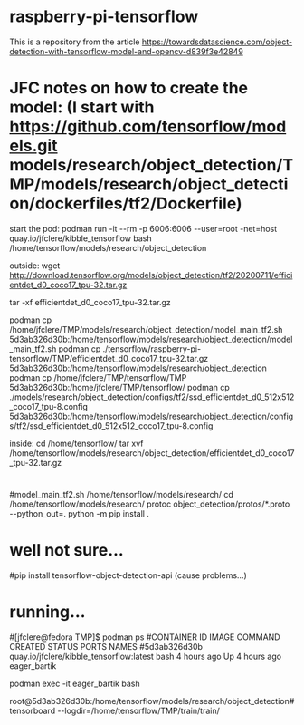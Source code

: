 # raspberry-pi-tensorflow

This is a repository from the article https://towardsdatascience.com/object-detection-with-tensorflow-model-and-opencv-d839f3e42849

# JFC notes on how to create the model: (I start with https://github.com/tensorflow/models.git models/research/object_detection/TMP/models/research/object_detection/dockerfiles/tf2/Dockerfile)

start the pod:
podman run -it --rm -p 6006:6006 --user=root -net=host quay.io/jfclere/kibble_tensorflow bash
/home/tensorflow/models/research/object_detection


outside:
wget http://download.tensorflow.org/models/object_detection/tf2/20200711/efficientdet_d0_coco17_tpu-32.tar.gz

tar -xf efficientdet_d0_coco17_tpu-32.tar.gz

podman cp /home/jfclere/TMP/models/research/object_detection/model_main_tf2.sh 5d3ab326d30b:/home/tensorflow/models/research/object_detection/model_main_tf2.sh
podman cp ./tensorflow/raspberry-pi-tensorflow/TMP/efficientdet_d0_coco17_tpu-32.tar.gz 5d3ab326d30b:/home/tensorflow/models/research/object_detection
podman cp /home/jfclere/TMP/tensorflow/TMP 5d3ab326d30b:/home/jfclere/TMP/tensorflow/
podman cp ./models/research/object_detection/configs/tf2/ssd_efficientdet_d0_512x512_coco17_tpu-8.config 5d3ab326d30b:/home/tensorflow/models/research/object_detection/configs/tf2/ssd_efficientdet_d0_512x512_coco17_tpu-8.config

inside:
cd /home/tensorflow/ tar xvf /home/tensorflow/models/research/object_detection/efficientdet_d0_coco17_tpu-32.tar.gz
#
#model_main_tf2.sh /home/tensorflow/models/research/
cd /home/tensorflow/models/research/
protoc object_detection/protos/*.proto --python_out=.
python -m pip install .
# well not sure...
#pip install tensorflow-object-detection-api (cause problems...)
#
# running...
#[jfclere@fedora TMP]$ podman ps
#CONTAINER ID  IMAGE                                     COMMAND     CREATED      STATUS          PORTS       NAMES
#5d3ab326d30b  quay.io/jfclere/kibble_tensorflow:latest  bash        4 hours ago  Up 4 hours ago              eager_bartik

podman exec  -it eager_bartik bash

root@5d3ab326d30b:/home/tensorflow/models/research/object_detection# tensorboard --logdir=/home/tensorflow/TMP/train/train/
